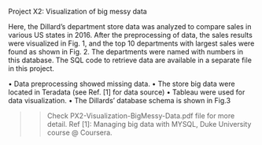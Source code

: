 Project X2: Visualization of big messy data 

Here, the Dillard’s department store data was analyzed to compare sales in various US states in 2016. After the preprocessing of data, the sales results were visualized in Fig. 1, and the top 10 departments with largest sales were found as shown in Fig. 2. The departments were named with numbers in this database. The SQL code to retrieve data are available in a separate file in this project.

•	Data preprocessing showed missing data.
•	The store big data were located in Teradata (see Ref. [1] for data source) 
•	Tableau were used for data visualization.
•	The Dillards’ database schema is shown in Fig.3

>> Check  PX2-Visualization-BigMessy-Data.pdf file for more detail.
Ref [1]: Managing big data with MYSQL, Duke University course @ Coursera.

